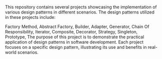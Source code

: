 

This repository contains several projects showcasing the implementation of various design patterns in different scenarios. The design patterns utilized in these projects include:

Factory Method,
Abstract Factory,
Builder,
Adapter,
Generator,
Chain Of Responsibility,
Iterator,
Composite,
Decorator,
Strategy,
Singleton,
Prototype,
The purpose of this project is to demonstrate the practical application of design patterns in software development. Each project focuses on a specific design pattern, illustrating its use and benefits in real-world scenarios.
